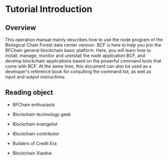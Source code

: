 # Tutorial Introduction
## Overview
This operation manual mainly describes how to use the node program of the Biological Chain Forest data center version-
BCF is here to help you join the BFChain general blockchain basic platform. Here, you will learn how to install, manage, monitor and uninstall the node application BCF, and develop blockchain applications based on the powerful command tools that come with BCF. At the same time, this document can also be used as a developer's reference book for consulting the command list, as well as input and output instructions.

## Reading object

* BFChain enthusiasts

* Blockchain technology geek

* Blockchain evangelist

* Blockchain contributor

* Builders of Credit Era

* Blockchain Xiaobai 